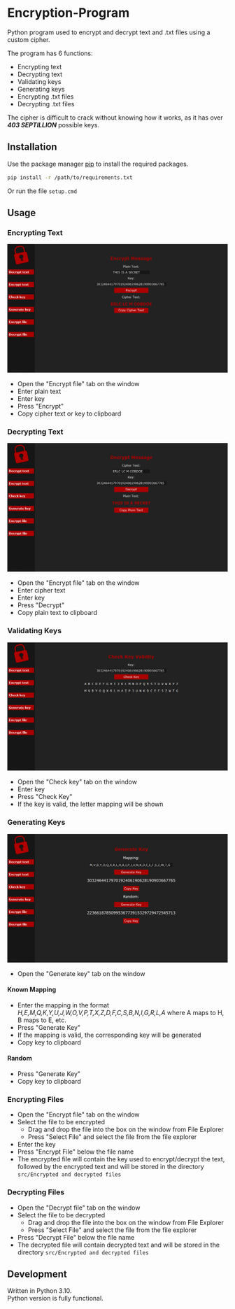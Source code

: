 # Encryption-Program
Python program used to encrypt and decrypt text and .txt files using a custom cipher.

The program has 6 functions:
- Encrypting text
- Decrypting text
- Validating keys
- Generating keys
- Encrypting .txt files
- Decrypting .txt files

The cipher is difficult to crack without knowing how it works, as it has over **_403 SEPTILLION_** possible keys.
## Installation
Use the package manager [pip](https://pip.pypa.io/en/stable/) to install the required packages.
```bash
pip install -r /path/to/requirements.txt
```
Or run the file `setup.cmd`
## Usage
### Encrypting Text
![img.png](media/encrypt_text.png)
- Open the "Encrypt file" tab on the window
- Enter plain text
- Enter key
- Press "Encrypt"
- Copy cipher text or key to clipboard

### Decrypting Text
![img.png](media/decrypt_text.png)
- Open the "Encrypt file" tab on the window
- Enter cipher text
- Enter key
- Press "Decrypt"
- Copy plain text to clipboard

### Validating Keys
![img.png](media/check_key.png)
- Open the "Check key" tab on the window
- Enter key
- Press "Check Key"
- If the key is valid, the letter mapping will be shown

### Generating Keys
![img.png](media/generate_key.png)
- Open the "Generate key" tab on the window
#### Known Mapping
- Enter the mapping in the format *H,E,M,Q,K,Y,U,J,W,O,V,P,T,X,Z,D,F,C,S,B,N,I,G,R,L,A* where A maps to H, B maps to E, etc.
- Press "Generate Key"
- If the mapping is valid, the corresponding key will be generated
- Copy key to clipboard
#### Random
- Press "Generate Key"
- Copy key to clipboard

### Encrypting Files
- Open the "Encrypt file" tab on the window
- Select the file to be encrypted
  - Drag and drop the file into the box on the window from File Explorer
  - Press "Select File" and select the file from the file explorer
- Enter the key
- Press "Encrypt File" below the file name
- The encrypted file will contain the key used to encrypt/decrypt the text, followed by the encrypted text and will be stored in the directory `src/Encrypted and decrypted files`

### Decrypting Files
- Open the "Decrypt file" tab on the window
- Select the file to be decrypted
  - Drag and drop the file into the box on the window from File Explorer
  - Press "Select File" and select the file from the file explorer
- Press "Decrypt File" below the file name
- The decrypted file will contain decrypted text and will be stored in the directory `src/Encrypted and decrypted files`

## Development
Written in Python 3.10.\
Python version is fully functional.
